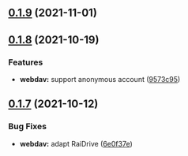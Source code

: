 ## [0.1.9](https://github.com/reruin/sharelist/compare/v0.3.9...v0.1.9) (2021-11-01)



## [0.1.8](https://github.com/reruin/sharelist/compare/v0.3.7...v0.1.8) (2021-10-19)


### Features

* **webdav:** support anonymous account ([9573c95](https://github.com/reruin/sharelist/commit/9573c953eda8e2d3c0a64fc2d97e0094b5e9ed8d))



## [0.1.7](https://github.com/reruin/sharelist/compare/v0.3.5...v0.1.7) (2021-10-12)


### Bug Fixes

* **webdav:** adapt RaiDrive ([6e0f37e](https://github.com/reruin/sharelist/commit/6e0f37e92ecf673656cb3194b3b97a932b607cc0))



